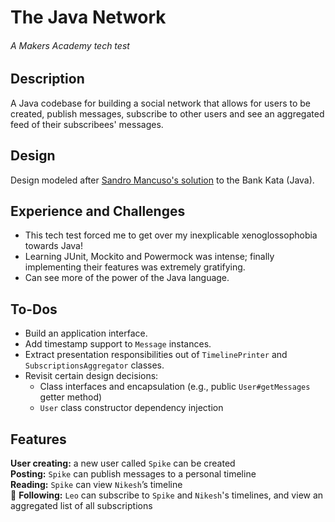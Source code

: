 # The Java Network
###### A Makers Academy tech test

## Description
A Java codebase for building a social network that allows for users to be created, publish messages, subscribe to other users and see an aggregated feed of their subscribees' messages.

## Design
Design modeled after [Sandro Mancuso's solution](https://youtu.be/XHnuMjah6ps) to the Bank Kata (Java).

## Experience and Challenges
- This tech test forced me to get over my inexplicable xenoglossophobia towards Java!
- Learning JUnit, Mockito and Powermock was intense; finally implementing their features was extremely gratifying.
- Can see more of the power of the Java language.

## To-Dos
- Build an application interface.
- Add timestamp support to `Message` instances.
- Extract presentation responsibilities out of `TimelinePrinter` and `SubscriptionsAggregator` classes.
- Revisit certain design decisions:
  - Class interfaces and encapsulation (e.g., public `User#getMessages` getter method)
  - `User` class constructor dependency injection

## Features
**User creating:** a new user called `Spike` can be created   
**Posting:** `Spike` can publish messages to a personal timeline   
**Reading:** `Spike` can view `Nikesh`’s timeline   
:construction: **Following:** `Leo` can subscribe to `Spike` and `Nikesh`'s timelines, and view an aggregated list of all subscriptions
